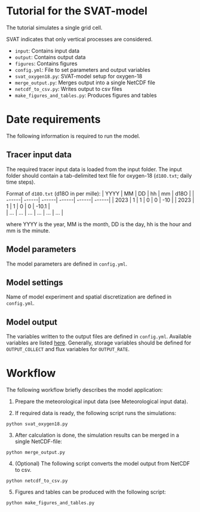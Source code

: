 # Tutorial for the SVAT-model

The tutorial simulates a single grid cell.

SVAT indicates that only vertical processes are considered.

- `input`: Contains input data
- `output`: Contains output data
- `figures`: Contains figures
- `config.yml`: File to set parameters and output variables
- `svat_oxygen18.py`: SVAT-model setup for oxygen-18
- `merge_output.py`: Merges output into a single NetCDF file
- `netcdf_to_csv.py`: Writes output to csv files
- `make_figures_and_tables.py`: Produces figures and tables

# Date requirements

The following information is required to run the model. 

## Tracer input data
The required tracer input data is loaded from the input folder. The input folder should contain a tab-delimited text file
for oxygen-18 (`d18O.txt`; daily time steps).


Format of `d18O.txt` (d18O in per mille):
| YYYY  | MM    | DD    | hh    | mm    | d18O  |
| ------| ------| ------| ------| ------| ------|
| 2023  | 1     | 1     | 0     | 0     | -10   |
| 2023  | 1     | 1     | 0     | 0     | -10.1 |        
| ...   | ...   | ...   | ...   | ...   | ...   |

where YYYY is the year, MM is the month, DD is the day, hh is the hour and mm is the minute.

## Model parameters
The model parameters are defined in `config.yml`.

## Model settings
Name of model experiment and spatial discretization are defined in `config.yml`.

## Model output
The variables written to the output files are defined in `config.yml`. Available variables
are listed [here](https://roger.readthedocs.io/en/latest/reference/variables.html#available-variables). Generally, storage variables
should be defined for `OUTPUT_COLLECT` and flux variables for `OUTPUT_RATE`.

# Workflow

The following workflow briefly describes the model application:

1. Prepare the meteorological input data (see Meteorological input data).

2. If required data is ready, the following script runs the simulations:

```
python svat_oxygen18.py
```

3. After calculation is done, the simulation results can be merged in a single NetCDF-file:
```
python merge_output.py
```

4. (Optional) The following script converts the model output from NetCDF to csv.
```
python netcdf_to_csv.py
```

5. Figures and tables can be produced with the following script:
```
python make_figures_and_tables.py
```